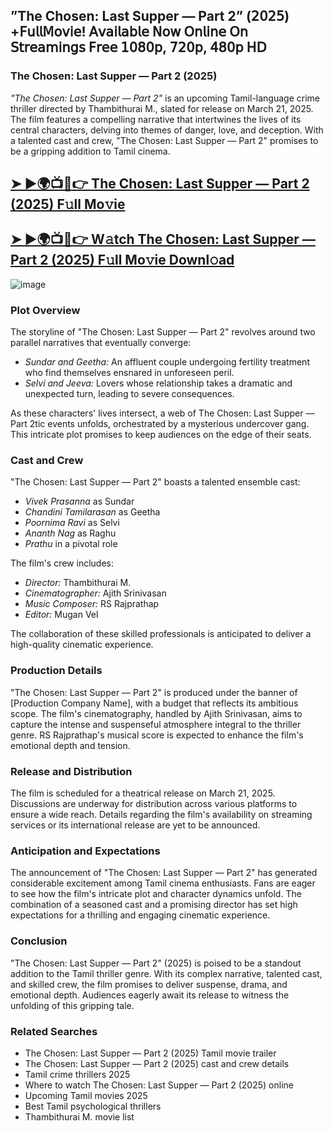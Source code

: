 ## ”The Chosen: Last Supper — Part 2” (𝟤𝟢𝟤𝟧) +𝖥𝗎𝗅𝗅𝖬𝗈𝗏𝗂𝖾! 𝖠𝗏𝖺𝗂𝗅𝖺𝖻𝗅𝖾 𝖭𝗈𝗐 𝖮𝗇𝗅𝗂𝗇𝖾 𝖮𝗇 𝖲𝗍𝗋𝖾𝖺𝗆𝗂𝗇𝗀𝗌 𝖥𝗋𝖾𝖾 𝟣𝟢𝟪𝟢𝗉, 𝟩𝟤𝟢𝗉, 𝟦𝟪𝟢𝗉 𝖧𝖣


<h3>The Chosen: Last Supper — Part 2 (2025)</h3>

*"The Chosen: Last Supper — Part 2"* is an upcoming Tamil-language crime thriller directed by Thambithurai M., slated for release on March 21, 2025. The film features a compelling narrative that intertwines the lives of its central characters, delving into themes of danger, love, and deception. With a talented cast and crew, "The Chosen: Last Supper — Part 2" promises to be a gripping addition to Tamil cinema.  

##  [➤ ►🌍📺📱👉 The Chosen: Last Supper — Part 2 (2025) F𝚞ll Mo𝚟ie](https://cutt.ly/HrpbLuSC)

## [➤ ►🌍📺📱👉 W𝚊tch The Chosen: Last Supper — Part 2 (2025) F𝚞ll Mo𝚟ie Downl𝚘ad](https://cutt.ly/HrpbLuSC)

![image](https://image.tmdb.org/t/p/original/3uxYaKRvJzJt2dNRB0n9wRYnGdr.jpg)

### Plot Overview  
The storyline of "The Chosen: Last Supper — Part 2" revolves around two parallel narratives that eventually converge:  

- *Sundar and Geetha:* An affluent couple undergoing fertility treatment who find themselves ensnared in unforeseen peril.  
- *Selvi and Jeeva:* Lovers whose relationship takes a dramatic and unexpected turn, leading to severe consequences.  

As these characters' lives intersect, a web of The Chosen: Last Supper — Part 2tic events unfolds, orchestrated by a mysterious undercover gang. This intricate plot promises to keep audiences on the edge of their seats.  

### Cast and Crew  
"The Chosen: Last Supper — Part 2" boasts a talented ensemble cast:  

- *Vivek Prasanna* as Sundar  
- *Chandini Tamilarasan* as Geetha  
- *Poornima Ravi* as Selvi  
- *Ananth Nag* as Raghu  
- *Prathu* in a pivotal role  

The film's crew includes:  

- *Director:* Thambithurai M.  
- *Cinematographer:* Ajith Srinivasan  
- *Music Composer:* RS Rajprathap  
- *Editor:* Mugan Vel  

The collaboration of these skilled professionals is anticipated to deliver a high-quality cinematic experience.  

### Production Details  
"The Chosen: Last Supper — Part 2" is produced under the banner of [Production Company Name], with a budget that reflects its ambitious scope. The film's cinematography, handled by Ajith Srinivasan, aims to capture the intense and suspenseful atmosphere integral to the thriller genre. RS Rajprathap's musical score is expected to enhance the film's emotional depth and tension.  

### Release and Distribution  
The film is scheduled for a theatrical release on March 21, 2025. Discussions are underway for distribution across various platforms to ensure a wide reach. Details regarding the film's availability on streaming services or its international release are yet to be announced.  

### Anticipation and Expectations  
The announcement of "The Chosen: Last Supper — Part 2" has generated considerable excitement among Tamil cinema enthusiasts. Fans are eager to see how the film's intricate plot and character dynamics unfold. The combination of a seasoned cast and a promising director has set high expectations for a thrilling and engaging cinematic experience.  

### Conclusion  
"The Chosen: Last Supper — Part 2" (2025) is poised to be a standout addition to the Tamil thriller genre. With its complex narrative, talented cast, and skilled crew, the film promises to deliver suspense, drama, and emotional depth. Audiences eagerly await its release to witness the unfolding of this gripping tale.  

### Related Searches  
- The Chosen: Last Supper — Part 2 (2025) Tamil movie trailer  
- The Chosen: Last Supper — Part 2 (2025) cast and crew details  
- Tamil crime thrillers 2025  
- Where to watch The Chosen: Last Supper — Part 2 (2025) online  
- Upcoming Tamil movies 2025  
- Best Tamil psychological thrillers  
- Thambithurai M. movie list
